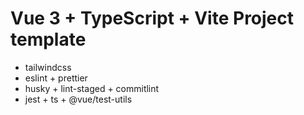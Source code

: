# Vue 3 + TypeScript + Vite Project template

- tailwindcss
- eslint + prettier
- husky + lint-staged + commitlint
- jest + ts + @vue/test-utils